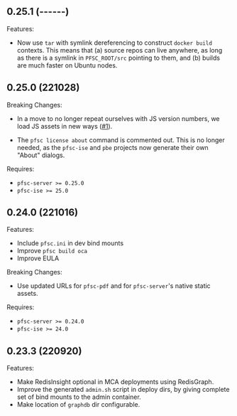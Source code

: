## 0.25.1 (------)

Features:

* Now use `tar` with symlink dereferencing to construct `docker build`
  contexts. This means that (a) source repos can live anywhere, as long as
  there is a symlink in `PFSC_ROOT/src` pointing to them, and (b) builds are
  much faster on Ubuntu nodes.


## 0.25.0 (221028)

Breaking Changes:

* In a move to no longer repeat ourselves with JS version numbers, we load JS
  assets in new ways ([#1](https://github.com/proofscape/pfsc-manage/pull/1)).

* The `pfsc license about` command is commented out. This is no longer needed,
  as the `pfsc-ise` and `pbe` projects now generate their own "About" dialogs.

Requires:

* `pfsc-server >= 0.25.0`
* `pfsc-ise >= 25.0`

## 0.24.0 (221016)

Features:

* Include `pfsc.ini` in dev bind mounts
* Improve `pfsc build oca`
* Improve EULA

Breaking Changes:

* Use updated URLs for `pfsc-pdf` and for `pfsc-server`'s native static assets.

Requires:

* `pfsc-server >= 0.24.0`
* `pfsc-ise >= 24.0`

## 0.23.3 (220920)

Features:

* Make RedisInsight optional in MCA deployments using RedisGraph.
* Improve the generated `admin.sh` script in deploy dirs, by giving
  complete set of bind mounts to the admin container.
* Make location of `graphdb` dir configurable.
